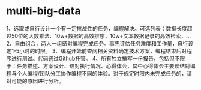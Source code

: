 # multi-big-data
1、选取或自行设计一个有一定挑战性的任务，编程解决。可选列表：数据长度超过50位的大数乘法、10w+数据的高效排序，10w+文本数据记录的高效检索，...  2、自由组合，两人一组结对编程完成任务。事先评估任务难度和工作量，自行设定1-5小时的时限。  3、编程开始前查阅相关资料确定技术方案，编程结束后对程序进行测试。代码通过Github托管。  4、所有独立撰写一份报告，包括但不限于：任务描述、方案设计、结对执行情况、心得体会，其中心得体会主要谈结对编程与个人编程/团队分工协作编程不同的体验。对于规定时限内未完成任务的，请对可能的原因进行分析。

